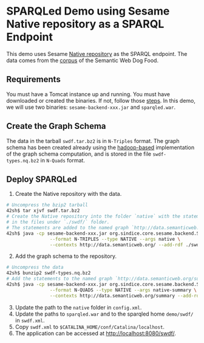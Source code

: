 # SPARQLed Demo using Sesame Native repository as a SPARQL Endpoint

This demo uses Sesame [Native repository](http://openrdf.callimachus.net/sesame/2.7/docs/users.docbook?view#Creating_a_Native_RDF_Repository) as the SPARQL endpoint. The data comes from the [corpus](http://datahub.io/dataset/semantic-web-dog-food) of the Semantic Web Dog Food.

## Requirements

You must have a Tomcat instance up and running.
You must have downloaded or created the binaries. If not, follow those [steps](https://github.com/sindice/sparqled/wiki/Getting-Binaries). In this demo, we will use two binaries: `sesame-backend-xxx.jar` and `sparqled.war`.

## Create the Graph Schema

The data in the tarball `swdf.tar.bz2` is in `N-Triples` format. The graph schema has been created already using the [hadoop-based](https://github.com/sindice/summary) implementation of the graph schema computation, and is stored in the file `swdf-types.nq.bz2` in `N-Quads` format.

## Deploy SPARQLed

1. Create the Native repository with the data.
```sh
# Uncompress the bzip2 tarball
42sh$ tar xjvf swdf.tar.bz2
# Create the Native repository into the folder `native` with the statements
# in the files under `./swdf/` folder.
# The statements are added to the named graph `http://data.semanticweb.org/`.
42sh$ java -cp sesame-backend-xxx.jar org.sindice.core.sesame.backend.SesameBackendCLI \
                --format N-TRIPLES --type NATIVE --args native \
                --contexts http://data.semanticweb.org/ --add-rdf ./swdf/
```
2. Add the graph schema to the repository.
```sh
# Uncompress the data
42sh$ bunzip2 swdf-types.nq.bz2
# Add the statements to the named graph `http://data.semanticweb.org/summary`.
42sh$ java -cp sesame-backend-xxx.jar org.sindice.core.sesame.backend.SesameBackendCLI \
                --format N-QUADS --type NATIVE --args native-summary \
                --contexts http://data.semanticweb.org/summary --add-rdf ./swdf-types.nq
```
3. Update the path to the `native` folder in `config.xml`.
4. Update the paths to `sparqled.war` and to the sparqled home `demo/swdf/` in `swdf.xml`.
5. Copy `swdf.xml` to `$CATALINA_HOME/conf/Catalina/localhost`.
6. The application can be accessed at [http://localhost:8080/swdf/](http://localhost:8080/swdf/).
